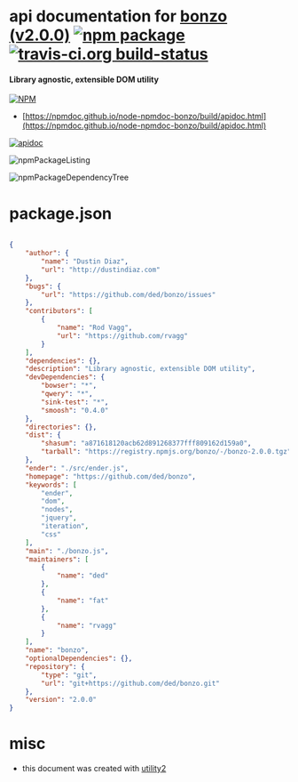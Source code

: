 # api documentation for  [bonzo (v2.0.0)](https://github.com/ded/bonzo)  [![npm package](https://img.shields.io/npm/v/npmdoc-bonzo.svg?style=flat-square)](https://www.npmjs.org/package/npmdoc-bonzo) [![travis-ci.org build-status](https://api.travis-ci.org/npmdoc/node-npmdoc-bonzo.svg)](https://travis-ci.org/npmdoc/node-npmdoc-bonzo)
#### Library agnostic, extensible DOM utility

[![NPM](https://nodei.co/npm/bonzo.png?downloads=true&downloadRank=true&stars=true)](https://www.npmjs.com/package/bonzo)

- [https://npmdoc.github.io/node-npmdoc-bonzo/build/apidoc.html](https://npmdoc.github.io/node-npmdoc-bonzo/build/apidoc.html)

[![apidoc](https://npmdoc.github.io/node-npmdoc-bonzo/build/screenCapture.buildCi.browser.%252Ftmp%252Fbuild%252Fapidoc.html.png)](https://npmdoc.github.io/node-npmdoc-bonzo/build/apidoc.html)

![npmPackageListing](https://npmdoc.github.io/node-npmdoc-bonzo/build/screenCapture.npmPackageListing.svg)

![npmPackageDependencyTree](https://npmdoc.github.io/node-npmdoc-bonzo/build/screenCapture.npmPackageDependencyTree.svg)



# package.json

```json

{
    "author": {
        "name": "Dustin Diaz",
        "url": "http://dustindiaz.com"
    },
    "bugs": {
        "url": "https://github.com/ded/bonzo/issues"
    },
    "contributors": [
        {
            "name": "Rod Vagg",
            "url": "https://github.com/rvagg"
        }
    ],
    "dependencies": {},
    "description": "Library agnostic, extensible DOM utility",
    "devDependencies": {
        "bowser": "*",
        "qwery": "*",
        "sink-test": "*",
        "smoosh": "0.4.0"
    },
    "directories": {},
    "dist": {
        "shasum": "a871618120acb62d891268377fff809162d159a0",
        "tarball": "https://registry.npmjs.org/bonzo/-/bonzo-2.0.0.tgz"
    },
    "ender": "./src/ender.js",
    "homepage": "https://github.com/ded/bonzo",
    "keywords": [
        "ender",
        "dom",
        "nodes",
        "jquery",
        "iteration",
        "css"
    ],
    "main": "./bonzo.js",
    "maintainers": [
        {
            "name": "ded"
        },
        {
            "name": "fat"
        },
        {
            "name": "rvagg"
        }
    ],
    "name": "bonzo",
    "optionalDependencies": {},
    "repository": {
        "type": "git",
        "url": "git+https://github.com/ded/bonzo.git"
    },
    "version": "2.0.0"
}
```



# misc
- this document was created with [utility2](https://github.com/kaizhu256/node-utility2)
